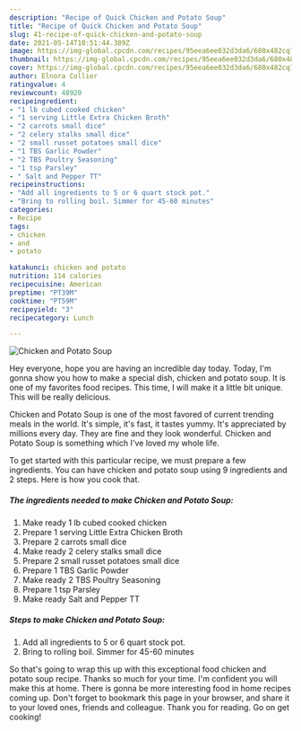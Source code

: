 ```yaml
---
description: "Recipe of Quick Chicken and Potato Soup"
title: "Recipe of Quick Chicken and Potato Soup"
slug: 41-recipe-of-quick-chicken-and-potato-soup
date: 2021-05-14T10:51:44.389Z
image: https://img-global.cpcdn.com/recipes/95eea6ee032d3da6/680x482cq70/chicken-and-potato-soup-recipe-main-photo.jpg
thumbnail: https://img-global.cpcdn.com/recipes/95eea6ee032d3da6/680x482cq70/chicken-and-potato-soup-recipe-main-photo.jpg
cover: https://img-global.cpcdn.com/recipes/95eea6ee032d3da6/680x482cq70/chicken-and-potato-soup-recipe-main-photo.jpg
author: Elnora Collier
ratingvalue: 4
reviewcount: 48920
recipeingredient:
- "1 lb cubed cooked chicken"
- "1 serving Little Extra Chicken Broth"
- "2 carrots small dice"
- "2 celery stalks small dice"
- "2 small russet potatoes small dice"
- "1 TBS Garlic Powder"
- "2 TBS Poultry Seasoning"
- "1 tsp Parsley"
- " Salt and Pepper TT"
recipeinstructions:
- "Add all ingredients to 5 or 6 quart stock pot."
- "Bring to rolling boil. Simmer for 45-60 minutes"
categories:
- Recipe
tags:
- chicken
- and
- potato

katakunci: chicken and potato 
nutrition: 114 calories
recipecuisine: American
preptime: "PT39M"
cooktime: "PT59M"
recipeyield: "3"
recipecategory: Lunch

---
```



![Chicken and Potato Soup](https://img-global.cpcdn.com/recipes/95eea6ee032d3da6/680x482cq70/chicken-and-potato-soup-recipe-main-photo.jpg)

Hey everyone, hope you are having an incredible day today. Today, I'm gonna show you how to make a special dish, chicken and potato soup. It is one of my favorites food recipes. This time, I will make it a little bit unique. This will be really delicious.

Chicken and Potato Soup is one of the most favored of current trending meals in the world. It's simple, it's fast, it tastes yummy. It's appreciated by millions every day. They are fine and they look wonderful. Chicken and Potato Soup is something which I've loved my whole life.




To get started with this particular recipe, we must prepare a few ingredients. You can have chicken and potato soup using 9 ingredients and 2 steps. Here is how you cook that.

<!--inarticleads1-->

##### The ingredients needed to make Chicken and Potato Soup:

1. Make ready 1 lb cubed cooked chicken
1. Prepare 1 serving Little Extra Chicken Broth
1. Prepare 2 carrots small dice
1. Make ready 2 celery stalks small dice
1. Prepare 2 small russet potatoes small dice
1. Prepare 1 TBS Garlic Powder
1. Make ready 2 TBS Poultry Seasoning
1. Prepare 1 tsp Parsley
1. Make ready  Salt and Pepper TT




<!--inarticleads2-->

##### Steps to make Chicken and Potato Soup:

1. Add all ingredients to 5 or 6 quart stock pot.
1. Bring to rolling boil. Simmer for 45-60 minutes




So that's going to wrap this up with this exceptional food chicken and potato soup recipe. Thanks so much for your time. I'm confident you will make this at home. There is gonna be more interesting food in home recipes coming up. Don't forget to bookmark this page in your browser, and share it to your loved ones, friends and colleague. Thank you for reading. Go on get cooking!
